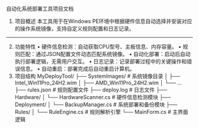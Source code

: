 自动化系统部署工具项目文档
1. 项目概述
本工具用于在Windows PE环境中根据硬件信息自动选择并安装对应的操作系统镜像，支持自定义规则配置和日志记录。
________________________________________
2. 功能特性
•	硬件信息检测：自动获取CPU型号、主板信息、内存容量。
•	规则匹配：通过JSON配置文件动态匹配系统镜像。
•	自动化部署：启动后自动执行部署逻辑，无需用户交互。
•	日志记录：记录部署过程中的关键操作和错误信息。
•	自动重启：部署完成后自动重启计算机。
3. 项目结构
MyDeployTool/
├── SystemImages/                # 系统镜像目录
│   ├── Intel_Win11Pro_24H2.wim
│   ├── AMD_Win11Pro_24H2.wim
│   └── ...
├── rules.json                   # 规则配置文件
├── deploy.log                   # 日志文件
├── Hardware/
│   └── HardwareScanner.cs       # 硬件信息检测模块
├── Deployment/
│   └── BackupManager.cs         # 系统部署和备份模块
├── Rules/
│   └── RuleEngine.cs            # 规则解析引擎
└── MainForm.cs                  # 主界面逻辑
